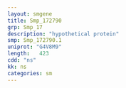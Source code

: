 ```yaml
---
layout: smgene
title: Smp_172790
grp: Smp_17
description: "hypothetical protein"
smp: Smp_172790.1
uniprot: "G4V8M9"
length:   423
cdd: "ns"
kk: ns
categories: sm
---
```

